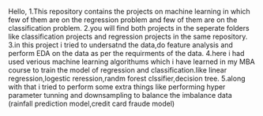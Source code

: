 Hello,
1.This repository contains the projects on machine learning in which few of them are on the regression problem and few of them are on the classification problem.
2.you will find both projects in the seperate folders like classification projects and regression projects in the same repository.
3.in this project i tried to undersatnd the data,do feature analysis and perform EDA on the data as per the requirments of the data. 
4.here i had used verious machine learning algorithums which i have learned in my MBA course to train the model of regression and classification.like linear regression,logestic reression,randm forest clssifier,decision tree.
5.along with that i tried to perform some extra things like performing hyper parameter tunning and downsampling to balance the imbalance data (rainfall prediction model,credit card fraude model)
